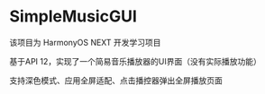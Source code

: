 # SimpleMusicGUI

该项目为 HarmonyOS NEXT 开发学习项目

基于API 12，实现了一个简易音乐播放器的UI界面（没有实际播放功能）

支持深色模式、应用全屏适配、点击播控器弹出全屏播放页面